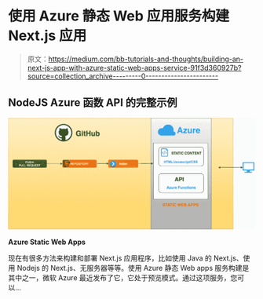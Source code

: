 # 使用 Azure 静态 Web 应用服务构建 Next.js 应用

> 原文：<https://medium.com/bb-tutorials-and-thoughts/building-an-next-js-app-with-azure-static-web-apps-service-91f3d360927b?source=collection_archive---------0----------------------->

## NodeJS Azure 函数 API 的完整示例

![](img/3300d1778706ae79f1e79e60448d5fe5.png)

**Azure Static Web Apps**

现在有很多方法来构建和部署 Next.js 应用程序，比如使用 Java 的 Next.js、使用 Nodejs 的 Next.js、无服务器等等。使用 Azure 静态 Web apps 服务构建是其中之一，微软 Azure 最近发布了它，它处于预览模式。通过这项服务，您可以…